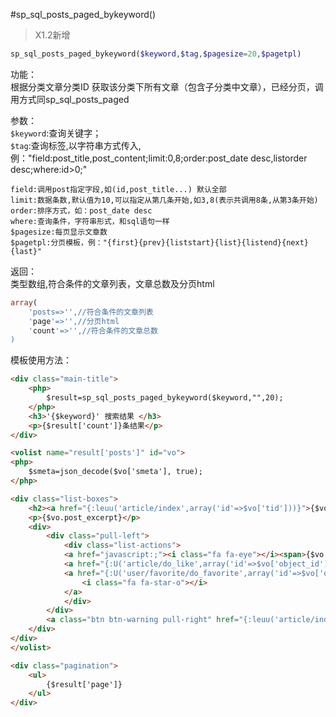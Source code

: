 #sp_sql_posts_paged_bykeyword()

> X1.2新增
```php
sp_sql_posts_paged_bykeyword($keyword,$tag,$pagesize=20,$pagetpl)
```

功能：  
根据分类文章分类ID 获取该分类下所有文章（包含子分类中文章），已经分页，调用方式同sp_sql_posts_paged

参数：  
`$keyword`:查询关键字；  
`$tag`:查询标签,以字符串方式传入,例："field:post_title,post_content;limit:0,8;order:post_date desc,listorder desc;where:id>0;"
```
field:调用post指定字段,如(id,post_title...) 默认全部
limit:数据条数,默认值为10,可以指定从第几条开始,如3,8(表示共调用8条,从第3条开始)
order:排序方式，如：post_date desc
where:查询条件，字符串形式，和sql语句一样
$pagesize:每页显示文章数
$pagetpl:分页模板，例："{first}{prev}{liststart}{list}{listend}{next}{last}"
```
返回：  
类型数组,符合条件的文章列表，文章总数及分页html
```php
array(
    'posts=>'',//符合条件的文章列表
    'page'=>'',//分页html
    'count'=>'',//符合条件的文章总数
)
```
模板使用方法：
```html
<div class="main-title">
	<php>
		$result=sp_sql_posts_paged_bykeyword($keyword,"",20);
	</php>
	<h3>'{$keyword}' 搜索结果 </h3>
	<p>{$result['count']}条结果</p>
</div>

<volist name="result['posts']" id="vo">
<php>
	$smeta=json_decode($vo['smeta'], true);
</php>

<div class="list-boxes">
	<h2><a href="{:leuu('article/index',array('id'=>$vo['tid']))}">{$vo.post_title}</a></h2>
	<p>{$vo.post_excerpt}</p>
	<div>
		<div class="pull-left">
			<div class="list-actions">
			<a href="javascript:;"><i class="fa fa-eye"></i><span>{$vo.post_hits}</span></a>
			<a href="{:U('article/do_like',array('id'=>$vo['object_id']))}" class="J_count_btn"><i class="fa fa-thumbs-up"></i><span class="count">{$vo.post_like}</span></a>
			<a href="{:U('user/favorite/do_favorite',array('id'=>$vo['object_id']))}" class="J_favorite_btn" data-title="{$vo.post_title}" data-url="{:U('portal/article/index',array('id'=>$vo['tid']))}" data-key="{:sp_get_favorite_key('posts',$vo['object_id'])}">
				<i class="fa fa-star-o"></i>
			</a>
			</div>
		</div>
		<a class="btn btn-warning pull-right" href="{:leuu('article/index',array('id'=>$vo['tid']))}">查看更多</a>
	</div>
</div>
</volist>

<div class="pagination">
	<ul>
		{$result['page']}
	</ul>
</div>
```